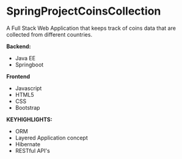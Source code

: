 # SpringProjectCoinsCollection
A Full Stack Web Application that keeps track of coins data that are collected from different countries.

**Backend:**
- Java EE
- Springboot

**Frontend**
- Javascript
- HTML5
- CSS
- Bootstrap
  
**KEYHIGHLIGHTS:**

- ORM
- Layered Application concept
- Hibernate
- RESTful API's

